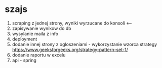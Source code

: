 # szajs

1. scraping z jednej strony, wyniki wyrzucane do konsoli  <--
2. zapisywanie wynikow do db
3. wysylanie maila z info
4. deployment
5. dodanie innej strony z ogloszeniami - wykorzystanie wzorca strategy https://www.geeksforgeeks.org/strategy-pattern-set-1/
6. dodanie raportu w excelu
7. api - spring
